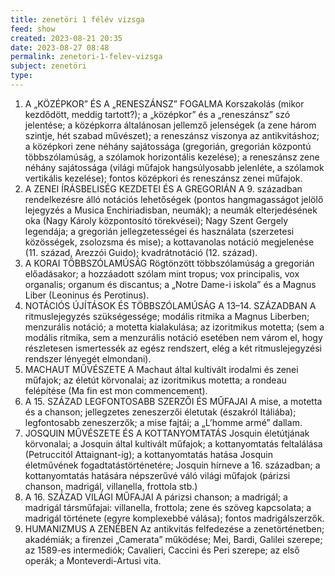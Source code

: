```yaml
---
title: zenetöri 1 félév vizsga
feed: show
created: 2023-08-21 20:35
date: 2023-08-27 08:48
permalink: zenetori-1-felev-vizsga
subject: zenetöri
type: 
---
```


1.  A „KÖZÉPKOR” ÉS A „RENESZÁNSZ” FOGALMA Korszakolás (mikor kezdődött, meddig tartott?); a „középkor” és a „reneszánsz” szó jelentése; a középkorra általánosan jellemző jelenségek (a zene három szintje, hét szabad művészet); a reneszánsz viszonya az antikvitáshoz; a középkori zene néhány sajátossága (gregorián, gregorián központú többszólamúság, a szólamok horizontális kezelése); a reneszánsz zene néhány sajátossága (világi műfajok hangsúlyosabb jelenléte, a szólamok vertikális kezelése); fontos középkori és reneszánsz zenei műfajok.
2.  A ZENEI ÍRÁSBELISÉG KEZDETEI ÉS A GREGORIÁN A 9. században rendelkezésre álló notációs lehetőségek (pontos hangmagasságot jelölő lejegyzés a Musica Enchiriadisban, neumák); a neumák elterjedésének oka (Nagy Károly központosító törekvései); Nagy Szent Gergely legendája; a gregorián jellegzetességei és használata (szerzetesi közösségek, zsolozsma és mise); a kottavanolas notáció megjelenése (11. század, Arezzói Guido); kvadrátnotáció (12. század).
3.  A KORAI TÖBBSZÓLAMÚSÁG Rögtönzött többszólamúság a gregorián előadásakor; a hozzáadott szólam mint tropus; vox principalis, vox organalis; organum és discantus; a „Notre Dame-i iskola” és a Magnus Liber (Leoninus és Perotinus).
4.  NOTÁCIÓS ÚJÍTÁSOK ÉS TÖBBSZÓLAMÚSÁG A 13–14. SZÁZADBAN A ritmuslejegyzés szükségessége; modális ritmika a Magnus Liberben; menzurális notáció; a motetta kialakulása; az izoritmikus motetta; (sem a modális ritmika, sem a menzurális notáció esetében nem várom el, hogy részletesen ismertessék az egész rendszert, elég a két ritmuslejegyzési rendszer lényegét elmondani).
5.  MACHAUT MŰVÉSZETE A Machaut által kultivált irodalmi és zenei műfajok; az életút körvonalai; az izoritmikus motetta; a rondeau felépítése (Ma fin est mon commencement).
6.  A 15. SZÁZAD LEGFONTOSABB SZERZŐI ÉS MŰFAJAI A mise, a motetta és a chanson; jellegzetes zeneszerzői életutak (északról Itáliába); legfontosabb zeneszerzők; a mise fajtái; a „L’homme armé” dallam.
7.  JOSQUIN MŰVÉSZETE ÉS A KOTTANYOMTATÁS Josquin életútjának körvonalai; a Josquin által kultivált műfajok; a kottanyomtatás feltalálása (Petruccitól Attaignant-ig); a kottanyomtatás hatása Josquin életművének fogadtatástörténetére; Josquin hírneve a 16. században; a kottanyomtatás hatására népszerűvé váló világi műfajok (párizsi chanson, madrigál, villanella, frottola stb.)
8.  A 16. SZÁZAD VILÁGI MŰFAJAI A párizsi chanson; a madrigál; a madrigál társműfajai: villanella, frottola; zene és szöveg kapcsolata; a madrigál története (egyre komplexebbé válása); fontos madrigálszerzők.
9.  HUMANIZMUS A ZENÉBEN Az antikvitás felfedezése a zenetörténetben; akadémiák; a firenzei „Camerata” működése; Mei, Bardi, Galilei szerepe; az 1589-es intermediók; Cavalieri, Caccini és Peri szerepe; az első operák; a Monteverdi-Artusi vita.